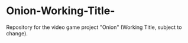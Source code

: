 # Onion-Working-Title-
Repository for the video game project "Onion" (Working Title, subject to change).
